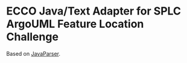 
# ECCO Java/Text Adapter for SPLC ArgoUML Feature Location Challenge

Based on [JavaParser](https://github.com/javaparser/javaparser).

